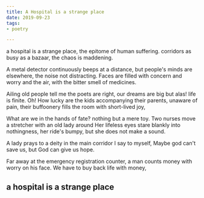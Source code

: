 ```yaml
---
title: A Hospital is a strange place
date: 2019-09-23
tags:
- poetry

---
```

a hospital is a strange place,
the epitome of human suffering.
corridors as busy as a bazaar,
the chaos is maddening.

A metal detector continuously beeps at a distance,
but people's minds are elsewhere, the noise not distracting.
Faces are filled with concern and worry
and the air, with the bitter smell of medicines.

Ailing old people tell me the poets are right,
our dreams are big but alas! life is finite.
Oh! How lucky are the kids accompanying their parents,
unaware of pain, their buffoonery fills the room with short-lived joy,

What are we in the hands of fate?
nothing but a mere toy.
Two nurses move a stretcher with an old lady around
Her lifeless eyes stare blankly into nothingness,
her ride's bumpy, but she does not make a sound.

A lady prays to a deity in the main corridor
I say to myself, Maybe god can't save us,
but God can give us hope.

Far away at the emergency registration counter,
a man counts money with worry on his face.
We have to buy back life with money,

## a hospital is a strange place